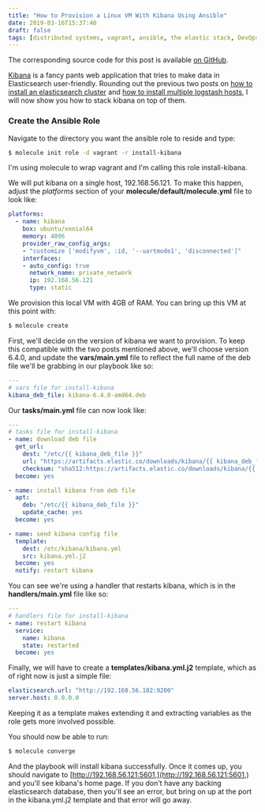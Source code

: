 ```yaml
---
title: "How to Provision a Linux VM With Kibana Using Ansible"
date: 2019-03-16T15:37:40
draft: false
tags: [distributed systems, vagrant, ansible, the elastic stack, DevOps, molecule]
---
```


The corresponding source code for this post is available [on GitHub](https://github.com/nfisher23/some-ansible-examples).

[Kibana](https://www.elastic.co/products/kibana) is a fancy pants web application that tries to make data in Elasticsearch user-friendly. Rounding out the previous two posts on [how to install an elasticsearch cluster](https://nickolasfisher.com/blog/how-to-provision-a-multi-node-elasticsearch-cluster-using-ansible) and [how to install multiple logstash hosts](https://nickolasfisher.com/blog/how-to-install-multiple-logstash-hosts-using-ansible), I will now show you how to stack kibana on top of them.

### Create the Ansible Role

Navigate to the directory you want the ansible role to reside and type:

```bash
$ molecule init role -d vagrant -r install-kibana
```

I'm using molecule to wrap vagrant and I'm calling this role install-kibana.

We will put kibana on a single host, 192.168.56.121. To make this happen, adjust the _platforms_ section of your **molecule/default/molecule.yml** file to look like:

```yaml
platforms:
  - name: kibana
    box: ubuntu/xenial64
    memory: 4096
    provider_raw_config_args:
    - "customize ['modifyvm', :id, '--uartmode1', 'disconnected']"
    interfaces:
    - auto_config: true
      network_name: private_network
      ip: 192.168.56.121
      type: static

```

We provision this local VM with 4GB of RAM. You can bring up this VM at this point with:

```bash
$ molecule create
```

First, we'll decide on the version of kibana we want to provision. To keep this compatible with the two posts mentioned above, we'll choose version 6.4.0, and update the **vars/main.yml** file to reflect the full name of the deb file we'll be grabbing in our playbook like so:

```yaml
---
# vars file for install-kibana
kibana_deb_file: kibana-6.4.0-amd64.deb
```

Our **tasks/main.yml** file can now look like:

```yaml
---
# tasks file for install-kibana
- name: download deb file
  get_url:
    dest: "/etc/{{ kibana_deb_file }}"
    url: "https://artifacts.elastic.co/downloads/kibana/{{ kibana_deb_file }}"
    checksum: "sha512:https://artifacts.elastic.co/downloads/kibana/{{ kibana_deb_file }}.sha512"
  become: yes

- name: install kibana from deb file
  apt:
    deb: "/etc/{{ kibana_deb_file }}"
    update_cache: yes
  become: yes

- name: send kibana config file
  template:
    dest: /etc/kibana/kibana.yml
    src: kibana.yml.j2
  become: yes
  notify: restart kibana
```

You can see we're using a handler that restarts kibana, which is in the **handlers/main.yml** file like so:

```yaml
---
# handlers file for install-kibana
- name: restart kibana
  service:
    name: kibana
    state: restarted
  become: yes

```

Finally, we will have to create a **templates/kibana.yml.j2** template, which as of right now is just a simple file:

```yaml
elasticsearch.url: "http://192.168.56.102:9200"
server.host: 0.0.0.0

```

Keeping it as a template makes extending it and extracting variables as the role gets more involved possible.

You should now be able to run:

```bash
$ molecule converge
```

And the playbook will install kibana successfully. Once it comes up, you should navigate to [http://192.168.56.121:5601,](http://192.168.56.121:5601,) and you'll see kibana's home page. If you don't have any backing elasticsearch database, then you'll see an error, but bring on up at the port in the kibana.yml.j2 template and that error will go away.

